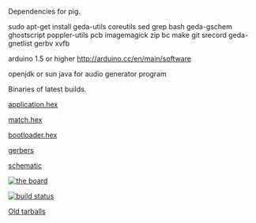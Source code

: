Dependencies for pig.

sudo apt-get install geda-utils coreutils sed grep bash geda-gschem ghostscript poppler-utils pcb imagemagick zip bc make git srecord geda-gnetlist gerbv xvfb

arduino 1.5 or higher http://arduino.cc/en/main/software

openjdk or sun java for audio generator program


Binaries of latest builds.

[application.hex](http://artifacts.meatstand.com/pig/application.hex)

[match.hex](http://artifacts.meatstand.com/pig/match.hex)

[bootloader.hex](http://artifacts.meatstand.com/pig/bootloader.hex)

[gerbers](http://artifacts.meatstand.com/pig/gerbers.zip)

[schematic](http://artifacts.meatstand.com/pig/schematic.png)

[![the board](http://artifacts.meatstand.com/pig/board.png)](http://artifacts.meatstand.com/pig/board.png)

[![build status](http://ci.meatstand.com/projects/1/status.png?ref=master)](http://ci.meatstand.com/projects/1?ref=master)


[Old tarballs](http://artifacts.meatstand.com/pig/old_pig)
